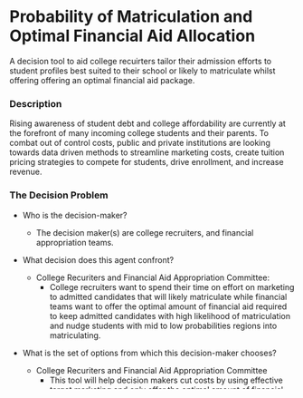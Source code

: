 # Probability of Matriculation and Optimal Financial Aid Allocation
A decision tool to aid college recuirters tailor their admission efforts to student profiles best suited to their school or likely to matriculate whilst offering offering an optimal financial aid package.

### Description
Rising awareness of student debt and college affordability are currently at the forefront of many incoming college students and their parents. To combat out of control costs, public and private institutions are looking towards data driven methods to streamline marketing costs, create tuition pricing strategies to compete for students, drive enrollment, and increase revenue. 

### The Decision Problem
* Who is the decision-maker?
    * The decision maker(s) are college recruiters, and financial appropriation teams.
     
* What decision does this agent confront?
    * College Recuriters and Financial Aid Appropriation Committee:
        * College recruiters want to spend their time on  effort on marketing to admitted candidates that will likely matriculate while financial teams want to offer the optimal amount of financial aid required to keep admitted candidates with high likelihood of matriculation and nudge students with mid to low probabilities regions into matriculating. 
        
* What is the set of options from which this decision-maker chooses? 
    * College Recuriters and Financial Aid Appropriation Committee
        * This tool will help decision makers cut costs by using effective target marketing and only offer the optimal amount of financial aid dollars to students with high likelihood of matriculation. Using two years of student data, classification models will be developed for first time incoming student (first time incoming student refers to student that have never been admitted to a four-year college).
        
        
* What are the relevant payoffs of the decision process? 
    * College Admission Committee 
        * limited financial funds
          * Cost of offering financial aid to students who won't matriculate Vs. not offering enough financial aid to students who do not matriculate as a result.
      
            
### The Predictive Tool
* The predictive tool will help college recruiters streamline their marketing efforts towards students with High Likelihood of Matriculation by assigning a probability to matriculate to each admitted student. The optimization portion of this tool aims to achieve two things; use probability results from the classification models to identify and market to students with high likelihood of matriculation and offer optimal financial aid designed for student at different probability ranges.
